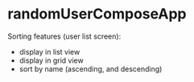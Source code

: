# randomUserComposeApp

Sorting features (user list screen):
  - display in list view
  - display in grid view
  - sort by name (ascending, and descending)
